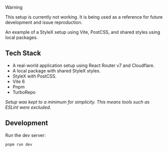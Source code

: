 > [!WARNING]
> This setup is currently not working. It is being used as a reference for future development and issue reproduction.

An example of a StyleX setup using Vite, PostCSS, and shared styles using local packages.

## Tech Stack

* A real-world application setup using React Router v7 and Cloudflare.
* A local package with shared StyleX styles.
* StyleX with PostCSS.
* Vite 6
* Pnpm
* TurboRepo

_Setup was kept to a minimum for simplicity. This means tools such as ESLint were excluded._

## Development

Run the dev server:

```sh
pnpm run dev
```
